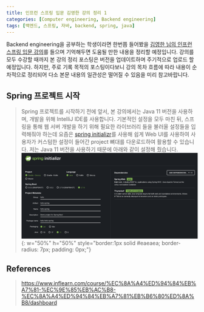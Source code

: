 ```yaml
---
title: 인프런 스프링 입문 김영한 강의 정리 1
categories: [Computer engineering, Backend engineering]
tags: [백엔드, 스프링, 자바, backend, spring, java]
---
```


Backend engineering을 공부하는 학생이라면 한번쯤 들어봤을 [김영한 님의 인프런 스프링 입문 강의](https://www.inflearn.com/course/%EC%8A%A4%ED%94%84%EB%A7%81-%EC%9E%85%EB%AC%B8-%EC%8A%A4%ED%94%84%EB%A7%81%EB%B6%80%ED%8A%B8/dashboard)를 들으며 기억해두면 도움될 만한 내용을 정리할 예정입니다. 강의를 모두 수강할 때까지 본 강의 정리 포스팅은 버전을 업데이트하며 주기적으로 업로드 할 예정입니다. 하지만, 주로 기록 목적의 포스팅이다보니 강의 목차 흐름에 따라 내용이 순차적으로 정리되어 다소 본문 내용의 일관성은 떨어질 수 있음을 미리 참고바랍니다. 

## Spring 프로젝트 시작
> Spring 프로젝트를 시작하기 전에 앞서, 본 강의에서는 Java 11 버전을 사용하며, 개발을 위해 IntelliJ IDE를 사용합니다. 기본적인 설정을 모두 마친 뒤, 스프링을 통해 웹 서버 개발을 하기 위해 필요한 라이브러리 들을 불러올 설정들을 입력해줘야 하는데 요즘은 [spring initializr](https://start.spring.io/)를 사용해 쉽게 Web UI를 사용하여 사용자가 커스텀한 설정이 들어간 project 뼈대를 다운로드하여 활용할 수 있습니다. 저는 Java 11 버전을 사용하기 때문에 아래와 같이 설정해 줬습니다.
![1](/assets/img/intro_to_spring/1/1.png){: w="50%" h="50%" style="border:1px solid #eaeaea; border-radius: 7px; padding: 0px;"}

## References
> https://www.inflearn.com/course/%EC%8A%A4%ED%94%84%EB%A7%81-%EC%9E%85%EB%AC%B8-%EC%8A%A4%ED%94%84%EB%A7%81%EB%B6%80%ED%8A%B8/dashboard